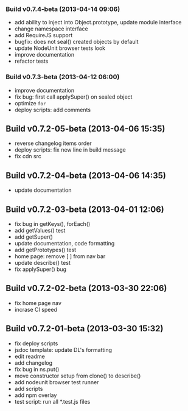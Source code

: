 ### Build v0.7.4-beta (2013-04-14 09:06)
* add ability to inject into Object.prototype, update module interface
* change namespace interface
* add RequireJS support
* bugfix: does not seal() created objects by default
* update NodeUnit browser tests look
* improve documentation
* refactor tests

### Build v0.7.3-beta (2013-04-12 06:00)
* improve documentation
* fix bug: first call applySuper() on sealed object
* optimize `for`
* deploy scripts: add comments

## Build v0.7.2-05-beta (2013-04-06 15:35)
* reverse changelog items order
* deploy scripts: fix new line in build message
* fix cdn src

## Build v0.7.2-04-beta (2013-04-06 14:35)
* update documentation

## Build v0.7.2-03-beta (2013-04-01 12:06)
* fix bug in getKeys(), forEach()
* add getValues() test
* add getSuper()
* update documentation, code formatting
* add getPrototypes() test
* home page: remove [ ] from nav bar
* update describe() test
* fix applySuper() bug

## Build v0.7.2-02-beta (2013-03-30 22:06)
* fix home page nav
* incrase CI speed

## Build v0.7.2-01-beta (2013-03-30 15:32)
* fix deploy scripts
* jsdoc template: update DL's formatting
* edit readme
* add changelog
* fix bug in ns.put()
* move constructor setup from clone() to describe()
* add nodeunit browser test runner
* add scripts
* add npm overlay
* test script: run all *.test.js files
